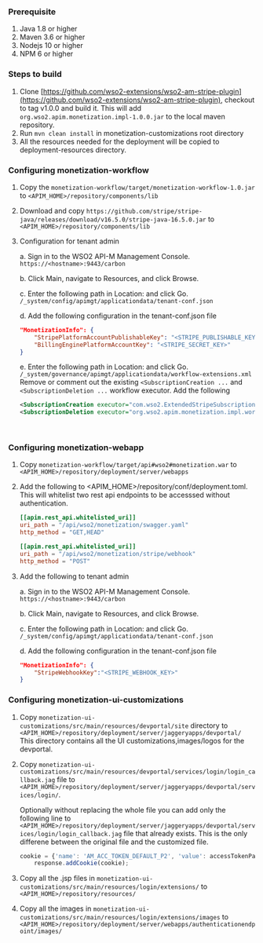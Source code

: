 ### Prerequisite
1. Java 1.8 or higher
2. Maven 3.6 or higher
3. Nodejs 10 or higher 
4. NPM 6 or higher


### Steps to build
1. Clone [https://github.com/wso2-extensions/wso2-am-stripe-plugin](https://github.com/wso2-extensions/wso2-am-stripe-plugin), checkout to tag v1.0.0 and build it. This will add ```org.wso2.apim.monetization.impl-1.0.0.jar``` to the local maven repository.
2. Run `mvn clean install` in monetization-customizations root directory
3. All the resources needed for the deployment will be copied to deployment-resources directory.

### Configuring monetization-workflow
1. Copy the ```monetization-workflow/target/monetization-workflow-1.0.jar``` to ```<APIM_HOME>/repository/components/lib```

2. Download and copy ```https://github.com/stripe/stripe-java/releases/download/v16.5.0/stripe-java-16.5.0.jar``` to ```<APIM_HOME>/repository/components/lib```
2. Configuration for tenant admin

    a. Sign in to the WSO2 API-M Management Console. ```https://<hostname>:9443/carbon```

    b. Click Main, navigate to Resources, and click Browse.

    c. Enter the following path in Location: and click Go. ```/_system/config/apimgt/applicationdata/tenant-conf.json```

    d. Add the following configuration in the tenant-conf.json file
    ```json
    "MonetizationInfo": {
        "StripePlatformAccountPublishableKey": "<STRIPE_PUBLISHABLE_KEY>",
        "BillingEnginePlatformAccountKey": "<STRIPE_SECRET_KEY>"
    }
    ```

    e. Enter the following path in Location: and click Go. ```/_system/governance/apimgt/applicationdata/workflow-extensions.xml``` 
    Remove or comment out the existing ```<SubscriptionCreation ...``` and ```<SubscriptionDeletion ...```  workflow executor. Add the following  
    
    ```xml
    <SubscriptionCreation executor="com.wso2.ExtendedStripeSubscriptionCreationWorkflowExecutor"/>
    <SubscriptionDeletion executor="org.wso2.apim.monetization.impl.workflow.StripeSubscriptionDeletionWorkflowExecutor"/>
    ```
    <br/>

### Configuring monetization-webapp
1. Copy ```monetization-workflow/target/api#wso2#monetization.war``` to ```<APIM_HOME>/repository/deployment/server/webapps```
2. Add the following to <APIM_HOME>/repository/conf/deployment.toml. This will whitelist two rest api endpoints to be accesssed without authentication.
    ```toml
    [[apim.rest_api.whitelisted_uri]]
    uri_path = "/api/wso2/monetization/swagger.yaml"
    http_method = "GET,HEAD"

    [[apim.rest_api.whitelisted_uri]]
    uri_path = "/api/wso2/monetization/stripe/webhook"
    http_method = "POST"
    ```
3. Add the following to tenant admin

    a. Sign in to the WSO2 API-M Management Console. ```https://<hostname>:9443/carbon```

    b. Click Main, navigate to Resources, and click Browse.

    c. Enter the following path in Location: and click Go. ```/_system/config/apimgt/applicationdata/tenant-conf.json```

    d. Add the following configuration in the tenant-conf.json file
    ```json
    "MonetizationInfo": {
        "StripeWebhookKey":"<STRIPE_WEBHOOK_KEY>"
    }
    ```

### Configuring monetization-ui-customizations
1. Copy ```monetization-ui-customizations/src/main/resources/devportal/site``` directory to ```<APIM_HOME>/repository/deployment/server/jaggeryapps/devportal/``` This directory contains all the UI customizations,images/logos for the devportal. 
2. Copy ```monetization-ui-customizations/src/main/resources/devportal/services/login/login_callback.jag``` file to ```<APIM_HOME>/repository/deployment/server/jaggeryapps/devportal/services/login/```. 
    <br/>

    Optionally without replacing the whole file you can add only the following line to ```<APIM_HOME>/repository/deployment/server/jaggeryapps/devportal/services/login/login_callback.jag``` file that already exists. This is  the only differene between the original file and the customized file.
    ```javascript
    cookie = {'name': 'AM_ACC_TOKEN_DEFAULT_P2', 'value': accessTokenPart2, 'path': "/api/wso2/monetization/", "httpOnly": true, "secure": true, "maxAge": Integer(tokenResponse.expires_in)};
        response.addCookie(cookie);
    ```
3. Copy all the .jsp files in ```monetization-ui-customizations/src/main/resources/login/extensions/``` to ```<APIM_HOME>/repository/resources/```
4. Copy all the images in ```monetization-ui-customizations/src/main/resources/login/extensions/images``` to ```<APIM_HOME>/repository/deployment/server/webapps/authenticationendpoint/images/```
